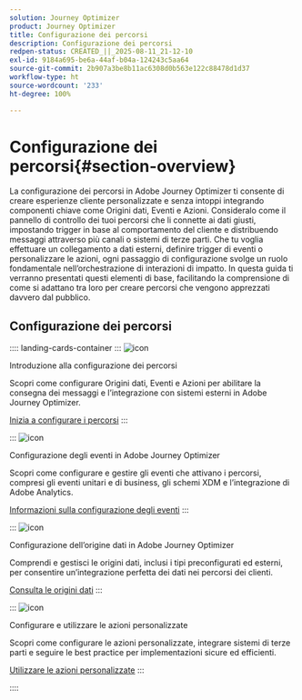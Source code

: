 ```yaml
---
solution: Journey Optimizer
product: Journey Optimizer
title: Configurazione dei percorsi
description: Configurazione dei percorsi
redpen-status: CREATED_||_2025-08-11_21-12-10
exl-id: 9184a695-be6a-44af-b04a-124243c5aa64
source-git-commit: 2b907a3be8b11ac6308d0b563e122c88478d1d37
workflow-type: ht
source-wordcount: '233'
ht-degree: 100%

---
```


# Configurazione dei percorsi{#section-overview}

La configurazione dei percorsi in Adobe Journey Optimizer ti consente di creare esperienze cliente personalizzate e senza intoppi integrando componenti chiave come Origini dati, Eventi e Azioni. Consideralo come il pannello di controllo dei tuoi percorsi che li connette ai dati giusti, impostando trigger in base al comportamento del cliente e distribuendo messaggi attraverso più canali o sistemi di terze parti. Che tu voglia effettuare un collegamento a dati esterni, definire trigger di eventi o personalizzare le azioni, ogni passaggio di configurazione svolge un ruolo fondamentale nell’orchestrazione di interazioni di impatto. In questa guida ti verranno presentati questi elementi di base, facilitando la comprensione di come si adattano tra loro per creare percorsi che vengono apprezzati davvero dal pubblico.

## Configurazione dei percorsi

:::: landing-cards-container
:::
![icon](https://cdn.experienceleague.adobe.com/icons/circle-play.svg?lang=it)

Introduzione alla configurazione dei percorsi

Scopri come configurare Origini dati, Eventi e Azioni per abilitare la consegna dei messaggi e l’integrazione con sistemi esterni in Adobe Journey Optimizer.

[Inizia a configurare i percorsi](../using/configuration/about-data-sources-events-actions.md)
:::

:::
![icon](https://cdn.experienceleague.adobe.com/icons/list-check.svg?lang=it)

Configurazione degli eventi in Adobe Journey Optimizer

Scopri come configurare e gestire gli eventi che attivano i percorsi, compresi gli eventi unitari e di business, gli schemi XDM e l’integrazione di Adobe Analytics.

[Informazioni sulla configurazione degli eventi](events-journeys-landing-page.md)
:::

:::
![icon](https://cdn.experienceleague.adobe.com/icons/gear.svg?lang=it)

Configurazione dell’origine dati in Adobe Journey Optimizer

Comprendi e gestisci le origini dati, inclusi i tipi preconfigurati ed esterni, per consentire un’integrazione perfetta dei dati nei percorsi dei clienti.

[Consulta le origini dati](data-source-journeys-landing-page.md)
:::

:::
![icon](https://cdn.experienceleague.adobe.com/icons/screwdriver-wrench.svg?lang=it)

Configurare e utilizzare le azioni personalizzate

Scopri come configurare le azioni personalizzate, integrare sistemi di terze parti e seguire le best practice per implementazioni sicure ed efficienti.

[Utilizzare le azioni personalizzate](action-journeys-landing-page.md)
:::

::::
